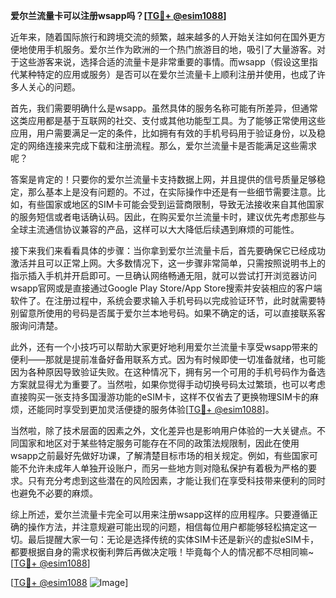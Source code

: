 **爱尔兰流量卡可以注册wsapp吗？[[TG💪+ @esim1088](https://t.me/s/esim1088)]**

近年来，随着国际旅行和跨境交流的频繁，越来越多的人开始关注如何在国外更方便地使用手机服务。爱尔兰作为欧洲的一个热门旅游目的地，吸引了大量游客。对于这些游客来说，选择合适的流量卡是非常重要的事情。而wsapp（假设这里指代某种特定的应用或服务）是否可以在爱尔兰流量卡上顺利注册并使用，也成了许多人关心的问题。

首先，我们需要明确什么是wsapp。虽然具体的服务名称可能有所差异，但通常这类应用都是基于互联网的社交、支付或其他功能型工具。为了能够正常使用这些应用，用户需要满足一定的条件，比如拥有有效的手机号码用于验证身份，以及稳定的网络连接来完成下载和注册流程。那么，爱尔兰流量卡是否能满足这些需求呢？

答案是肯定的！只要你的爱尔兰流量卡支持数据上网，并且提供的信号质量足够稳定，那么基本上是没有问题的。不过，在实际操作中还是有一些细节需要注意。比如，有些国家或地区的SIM卡可能会受到运营商限制，导致无法接收来自其他国家的服务短信或者电话确认码。因此，在购买爱尔兰流量卡时，建议优先考虑那些与全球主流通信协议兼容的产品，这样可以大大降低后续遇到麻烦的可能性。

接下来我们来看看具体的步骤：当你拿到爱尔兰流量卡后，首先要确保它已经成功激活并且可以正常上网。大多数情况下，这一步骤非常简单，只需按照说明书上的指示插入手机并开启即可。一旦确认网络畅通无阻，就可以尝试打开浏览器访问wsapp官网或是直接通过Google Play Store/App Store搜索并安装相应的客户端软件了。在注册过程中，系统会要求输入手机号码以完成验证环节，此时就需要特别留意所使用的号码是否属于爱尔兰本地号码。如果不确定的话，可以直接联系客服询问清楚。

此外，还有一个小技巧可以帮助大家更好地利用爱尔兰流量卡享受wsapp带来的便利——那就是提前准备好备用联系方式。因为有时候即使一切准备就绪，也可能因为各种原因导致验证失败。在这种情况下，拥有另一个可用的手机号码作为备选方案就显得尤为重要了。当然啦，如果你觉得手动切换号码太过繁琐，也可以考虑直接购买一张支持多国漫游功能的eSIM卡，这样不仅省去了更换物理SIM卡的麻烦，还能同时享受到更加灵活便捷的服务体验[[TG💪+ @esim1088](https://t.me/s/esim1088)]。

当然啦，除了技术层面的因素之外，文化差异也是影响用户体验的一大关键点。不同国家和地区对于某些特定服务可能存在不同的政策法规限制，因此在使用wsapp之前最好先做好功课，了解清楚目标市场的相关规定。例如，有些国家可能不允许未成年人单独开设账户，而另一些地方则对隐私保护有着极为严格的要求。只有充分考虑到这些潜在的风险因素，才能让我们在享受科技带来便利的同时也避免不必要的麻烦。

综上所述，爱尔兰流量卡完全可以用来注册wsapp这样的应用程序。只要遵循正确的操作方法，并注意规避可能出现的问题，相信每位用户都能够轻松搞定这一切。最后提醒大家一句：无论是选择传统的实体SIM卡还是新兴的虚拟eSIM卡，都要根据自身的需求权衡利弊后再做决定哦！毕竟每个人的情况都不尽相同嘛~ [[TG💪+ @esim1088](https://t.me/s/esim1088)]

[[TG💪+ @esim1088](https://t.me/s/esim1088) ![Image](https://i.postimg.cc/4NQfJmqS/Snipaste-2025-05-13-00-14-12.png)]
